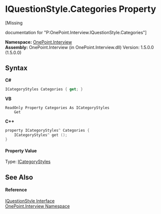 # IQuestionStyle.Categories Property 
 

\[Missing <summary> documentation for "P:OnePoint.Interview.IQuestionStyle.Categories"\]

**Namespace:**&nbsp;<a href="N_OnePoint_Interview">OnePoint.Interview</a><br />**Assembly:**&nbsp;OnePoint.Interview (in OnePoint.Interview.dll) Version: 1.5.0.0 (1.5.0.0)

## Syntax

**C#**<br />
``` C#
ICategoryStyles Categories { get; }
```

**VB**<br />
``` VB
ReadOnly Property Categories As ICategoryStyles
	Get
```

**C++**<br />
``` C++
property ICategoryStyles^ Categories {
	ICategoryStyles^ get ();
}
```


#### Property Value
Type: <a href="T_OnePoint_Interview_ICategoryStyles">ICategoryStyles</a>

## See Also


#### Reference
<a href="T_OnePoint_Interview_IQuestionStyle">IQuestionStyle Interface</a><br /><a href="N_OnePoint_Interview">OnePoint.Interview Namespace</a><br />
